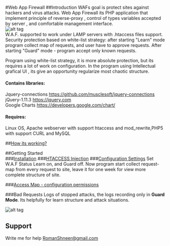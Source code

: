 #Web App Firewall
##Introduction
WAFs goal is protect sites against hackers and virus attacks. 
Web App Firewall its PHP application that implement principle of reverse-proxy , control of types variables accepted by server , and comfortable management interface.<br>
![alt tag](https://github.com/shaman33/web_app_firewall/blob/master/assets/imgs/scratch/map0.jpg?raw=true)<br>
W.A.F. supported to work under LAMP servers with .htaccess files support.
Security protection based on white-list strategy: after starting "Learn" mode program collect map of requests, and user have to approve requests. After starting "Guard" mode - program accept only known requests.

Program using white-list strategy, it is more absolute protection, but its requires a lot of work on configuration.
In the program using Intellectual grafical UI	, its give an opportunity regularize most chaotic structure.

#### Contains libraries:<br>
Jquery-connections https://github.com/musclesoft/jquery-connections<br>
jQuery-1.11.3 https://jquery.com<br>
Google Charts https://developers.google.com/chart/<br>

#### Requires:<br>
Linux OS, Apache webserver with support htaccess and mod_rewrite,PHP5 with support CURL and MySQL<br>

##[How its working?](https://github.com/shaman33/web_app_firewall/wiki/How-its-working%3F)

##Getting Started	
###[Installation](https://github.com/shaman33/web_app_firewall/wiki/Installation-WebAppFirewall)
###[HTACCESS Injection](https://github.com/shaman33/web_app_firewall/wiki/HTACCESS-injection-via-WebAppFirewall)
###[Configuration Settings](https://github.com/shaman33/web_app_firewall/wiki/Configuration-Settings)
Set W.A.F Status Learn on, and Guard off.
Now program start collect request-map from every request to site, leave it for one week for view more complete structure of site.

###[Access Map - configuration permissions](https://github.com/shaman33/web_app_firewall/wiki/Configuration-Access-Map)

###Bad Requests
Logs of stopped attacks,  the logs recording only in <b>Guard Mode</b>. Its helpfully for learn structure and attack situations.

![alt tag](https://github.com/shaman33/web_app_firewall/blob/master/assets/imgs/scratch/map9.jpg?raw=true)

## Support 
Write me for help RomanShneer@gmail.com
